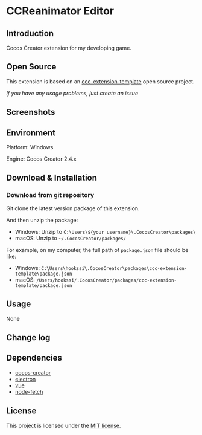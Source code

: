 # CCReanimator Editor

## Introduction

Cocos Creator extension for my developing game.

## Open Source

This extension is based on an [ccc-extension-template](https://gitee.com/ifaswind/ccc-extension-template) open source project.

*If you have any usage problems, just create an issue*

## Screenshots

<!-- ![cocos-panel](https://gitee.com/ifaswind/image-storage/raw/master/repositories/ccc-extension-template/cocos-panel.png)

![native-panel](https://gitee.com/ifaswind/image-storage/raw/master/repositories/ccc-extension-template/native-panel.png)

![setting-panel](https://gitee.com/ifaswind/image-storage/raw/master/repositories/ccc-extension-template/setting-panel.png)

![assets](https://gitee.com/ifaswind/image-storage/raw/master/repositories/ccc-extension-template/assets.png) -->



## Environment

Platform: Windows

Engine: Cocos Creator 2.4.x

## Download & Installation

### Download from git repository

Git clone the latest version package of this extension.

And then unzip the package:

- Windows: Unzip to `C:\Users\${your username}\.CocosCreator\packages\`
- macOS: Unzip to `~/.CocosCreator/packages/`

For example, on my computer, the full path of `package.json` file should be like:

- Windows: `C:\Users\hookssi\.CocosCreator\packages\ccc-extension-template\package.json`
- macOS: `/Users/hookssi/.CocosCreator/packages/ccc-extension-template/package.json`


## Usage

None



## Change log


## Dependencies

- [cocos-creator](https://github.com/cocos-creator)
- [electron](https://github.com/electron/electron)
- [vue](https://github.com/vuejs/vue)
- [node-fetch](https://github.com/node-fetch/node-fetch)



## License

This project is licensed under the [MIT license](https://opensource.org/licenses/MIT).

